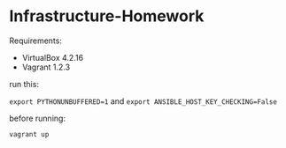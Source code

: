 Infrastructure-Homework
=======================

Requirements:

- VirtualBox 4.2.16
- Vagrant 1.2.3

run this:

`export PYTHONUNBUFFERED=1`
and
`export ANSIBLE_HOST_KEY_CHECKING=False`

before running:

`vagrant up`
